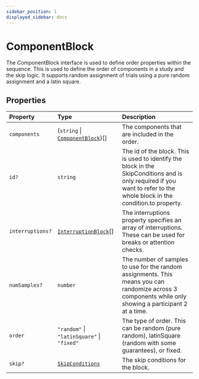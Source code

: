 ```yaml
---
sidebar_position: 1
displayed_sidebar: docs
---
```


# ComponentBlock

The ComponentBlock interface is used to define order properties within the sequence. This is used to define the order of components in a study and the skip logic. It supports random assignment of trials using a pure random assignment and a latin square.

## Properties

| Property | Type | Description |
| :------ | :------ | :------ |
| `components` | (`string` \| [`ComponentBlock`](ComponentBlock.md))[] | The components that are included in the order. |
| `id?` | `string` | The id of the block. This is used to identify the block in the SkipConditions and is only required if you want to refer to the whole block in the condition.to property. |
| `interruptions?` | [`InterruptionBlock`](../type-aliases/InterruptionBlock.md)[] | The interruptions property specifies an array of interruptions. These can be used for breaks or attention checks. |
| `numSamples?` | `number` | The number of samples to use for the random assignments. This means you can randomize across 3 components while only showing a participant 2 at a time. |
| `order` | `"random"` \| `"latinSquare"` \| `"fixed"` | The type of order. This can be random (pure random), latinSquare (random with some guarantees), or fixed. |
| `skip?` | [`SkipConditions`](../type-aliases/SkipConditions.md) | The skip conditions for the block. |
